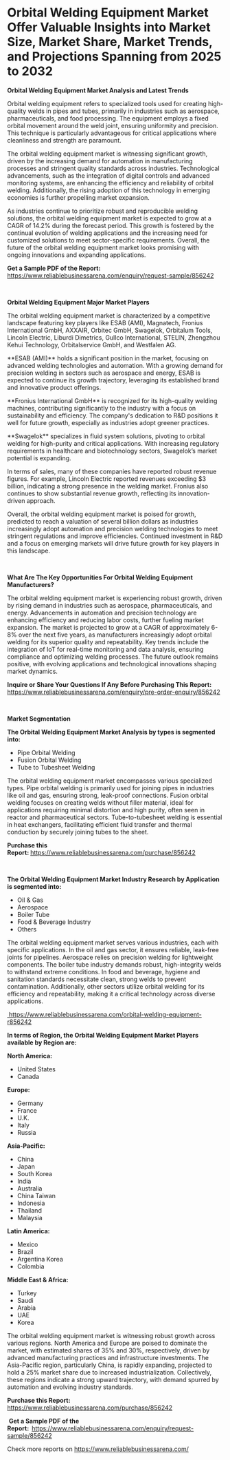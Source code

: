 <p><h1>Orbital Welding Equipment Market Offer Valuable Insights into Market Size, Market Share, Market Trends, and Projections Spanning from 2025 to 2032</h1></p><p><strong>Orbital Welding Equipment Market Analysis and Latest Trends</strong></p>
<p><p>Orbital welding equipment refers to specialized tools used for creating high-quality welds in pipes and tubes, primarily in industries such as aerospace, pharmaceuticals, and food processing. The equipment employs a fixed orbital movement around the weld joint, ensuring uniformity and precision. This technique is particularly advantageous for critical applications where cleanliness and strength are paramount.</p><p>The orbital welding equipment market is witnessing significant growth, driven by the increasing demand for automation in manufacturing processes and stringent quality standards across industries. Technological advancements, such as the integration of digital controls and advanced monitoring systems, are enhancing the efficiency and reliability of orbital welding. Additionally, the rising adoption of this technology in emerging economies is further propelling market expansion.</p><p>As industries continue to prioritize robust and reproducible welding solutions, the orbital welding equipment market is expected to grow at a CAGR of 14.2% during the forecast period. This growth is fostered by the continual evolution of welding applications and the increasing need for customized solutions to meet sector-specific requirements. Overall, the future of the orbital welding equipment market looks promising with ongoing innovations and expanding applications.</p></p>
<p><strong>Get a Sample PDF of the Report:&nbsp;</strong> <a href="https://www.reliablebusinessarena.com/enquiry/request-sample/856242?utm_campaign=1943&utm_medium=2&utm_source=Github&utm_content=ia&utm_term=16022025&utm_id=orbital-welding-equipment">https://www.reliablebusinessarena.com/enquiry/request-sample/856242</a></p>
<p>&nbsp;</p>
<p><strong>Orbital Welding Equipment Major Market Players</strong></p>
<p><p>The orbital welding equipment market is characterized by a competitive landscape featuring key players like ESAB (AMI), Magnatech, Fronius International GmbH, AXXAIR, Orbitec GmbH, Swagelok, Orbitalum Tools, Lincoln Electric, Liburdi Dimetrics, Gullco International, STELIN, Zhengzhou Kehui Technology, Orbitalservice GmbH, and Westfalen AG. </p><p>**ESAB (AMI)** holds a significant position in the market, focusing on advanced welding technologies and automation. With a growing demand for precision welding in sectors such as aerospace and energy, ESAB is expected to continue its growth trajectory, leveraging its established brand and innovative product offerings.</p><p>**Fronius International GmbH** is recognized for its high-quality welding machines, contributing significantly to the industry with a focus on sustainability and efficiency. The company's dedication to R&D positions it well for future growth, especially as industries adopt greener practices.</p><p>**Swagelok** specializes in fluid system solutions, pivoting to orbital welding for high-purity and critical applications. With increasing regulatory requirements in healthcare and biotechnology sectors, Swagelok’s market potential is expanding.</p><p>In terms of sales, many of these companies have reported robust revenue figures. For example, Lincoln Electric reported revenues exceeding $3 billion, indicating a strong presence in the welding market. Fronius also continues to show substantial revenue growth, reflecting its innovation-driven approach. </p><p>Overall, the orbital welding equipment market is poised for growth, predicted to reach a valuation of several billion dollars as industries increasingly adopt automation and precision welding technologies to meet stringent regulations and improve efficiencies. Continued investment in R&D and a focus on emerging markets will drive future growth for key players in this landscape.</p></p>
<p>&nbsp;</p>
<p><strong>What Are The Key Opportunities For Orbital Welding Equipment Manufacturers?</strong></p>
<p><p>The orbital welding equipment market is experiencing robust growth, driven by rising demand in industries such as aerospace, pharmaceuticals, and energy. Advancements in automation and precision technology are enhancing efficiency and reducing labor costs, further fueling market expansion. The market is projected to grow at a CAGR of approximately 6-8% over the next five years, as manufacturers increasingly adopt orbital welding for its superior quality and repeatability. Key trends include the integration of IoT for real-time monitoring and data analysis, ensuring compliance and optimizing welding processes. The future outlook remains positive, with evolving applications and technological innovations shaping market dynamics.</p></p>
<p><strong>Inquire or Share Your Questions If Any Before Purchasing This Report:</strong> <a href="https://www.reliablebusinessarena.com/enquiry/pre-order-enquiry/856242?utm_campaign=1943&utm_medium=2&utm_source=Github&utm_content=ia&utm_term=16022025&utm_id=orbital-welding-equipment">https://www.reliablebusinessarena.com/enquiry/pre-order-enquiry/856242</a></p>
<p>&nbsp;</p>
<p><strong>Market Segmentation</strong></p>
<p><strong>The Orbital Welding Equipment Market Analysis by types is segmented into:</strong></p>
<p><ul><li>Pipe Orbital Welding</li><li>Fusion Orbital Welding</li><li>Tube to Tubesheet Welding</li></ul></p>
<p><p>The orbital welding equipment market encompasses various specialized types. Pipe orbital welding is primarily used for joining pipes in industries like oil and gas, ensuring strong, leak-proof connections. Fusion orbital welding focuses on creating welds without filler material, ideal for applications requiring minimal distortion and high purity, often seen in reactor and pharmaceutical sectors. Tube-to-tubesheet welding is essential in heat exchangers, facilitating efficient fluid transfer and thermal conduction by securely joining tubes to the sheet.</p></p>
<p><strong>Purchase this Report:&nbsp;</strong><a href="https://www.reliablebusinessarena.com/purchase/856242?utm_campaign=1943&utm_medium=2&utm_source=Github&utm_content=ia&utm_term=16022025&utm_id=orbital-welding-equipment">https://www.reliablebusinessarena.com/purchase/856242</a></p>
<p>&nbsp;</p>
<p><strong>The Orbital Welding Equipment Market Industry Research by Application is segmented into:</strong></p>
<p><ul><li>Oil & Gas</li><li>Aerospace</li><li>Boiler Tube</li><li>Food & Beverage Industry</li><li>Others</li></ul></p>
<p><p>The orbital welding equipment market serves various industries, each with specific applications. In the oil and gas sector, it ensures reliable, leak-free joints for pipelines. Aerospace relies on precision welding for lightweight components. The boiler tube industry demands robust, high-integrity welds to withstand extreme conditions. In food and beverage, hygiene and sanitation standards necessitate clean, strong welds to prevent contamination. Additionally, other sectors utilize orbital welding for its efficiency and repeatability, making it a critical technology across diverse applications.</p></p>
<p><a href="https://www.reliablebusinessarena.com/orbital-welding-equipment-r856242?utm_campaign=1943&utm_medium=2&utm_source=Github&utm_content=ia&utm_term=16022025&utm_id=orbital-welding-equipment">&nbsp;https://www.reliablebusinessarena.com/orbital-welding-equipment-r856242</a></p>
<p><strong>In terms of Region, the Orbital Welding Equipment Market Players available by Region are:</strong></p>
<p>
    <p> <strong> North America: </strong>
        <ul>
            <li>United States</li>
            <li>Canada</li>
        </ul>
        </p> 
    <p> <strong> Europe: </strong>
        <ul>
            <li>Germany</li>
            <li>France</li>
            <li>U.K.</li>
            <li>Italy</li>
            <li>Russia</li>
        </ul>
        </p> 
    <p> <strong> Asia-Pacific: </strong>
        <ul>
            <li>China</li>
            <li>Japan</li>
            <li>South Korea</li>
            <li>India</li>
            <li>Australia</li>
            <li>China Taiwan</li>
            <li>Indonesia</li>
            <li>Thailand</li>
            <li>Malaysia</li>
        </ul>
        </p> 
    <p> <strong> Latin America: </strong>
        <ul>
            <li>Mexico</li>
            <li>Brazil</li>
            <li>Argentina Korea</li>
            <li>Colombia</li>
        </ul>
        </p> 
    <p> <strong> Middle East & Africa: </strong>
        <ul>
            <li>Turkey</li>
            <li>Saudi</li>
            <li>Arabia</li>
            <li>UAE</li>
            <li>Korea</li>
        </ul>
    </p>
    </p>
<p><p>The orbital welding equipment market is witnessing robust growth across various regions. North America and Europe are poised to dominate the market, with estimated shares of 35% and 30%, respectively, driven by advanced manufacturing practices and infrastructure investments. The Asia-Pacific region, particularly China, is rapidly expanding, projected to hold a 25% market share due to increased industrialization. Collectively, these regions indicate a strong upward trajectory, with demand spurred by automation and evolving industry standards.</p></p>
<p><strong>Purchase this Report: </strong><a href="https://www.reliablebusinessarena.com/purchase/856242?utm_campaign=1943&utm_medium=2&utm_source=Github&utm_content=ia&utm_term=16022025&utm_id=orbital-welding-equipment">https://www.reliablebusinessarena.com/purchase/856242</a></p>
<p>&nbsp;<strong>Get a Sample PDF of the Report:&nbsp;&nbsp;</strong><a href="https://www.reliablebusinessarena.com/enquiry/request-sample/856242?utm_campaign=1943&utm_medium=2&utm_source=Github&utm_content=ia&utm_term=16022025&utm_id=orbital-welding-equipment">https://www.reliablebusinessarena.com/enquiry/request-sample/856242</a></p>
<p><strong></strong></p>
<p>Check more reports on <a href="https://www.reliablebusinessarena.com/?utm_campaign=1943&utm_medium=2&utm_source=Github&utm_content=ia&utm_term=16022025&utm_id=orbital-welding-equipment">https://www.reliablebusinessarena.com/</a></p>